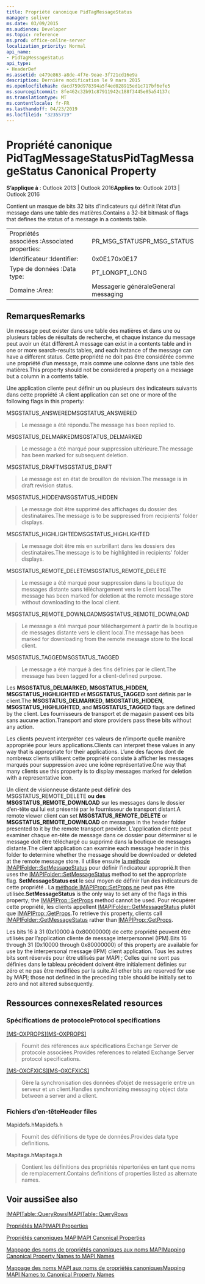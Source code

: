 ```yaml
---
title: Propriété canonique PidTagMessageStatus
manager: soliver
ms.date: 03/09/2015
ms.audience: Developer
ms.topic: reference
ms.prod: office-online-server
localization_priority: Normal
api_name:
- PidTagMessageStatus
api_type:
- HeaderDef
ms.assetid: e479e863-a8de-4f7e-9eae-3f721cd16e9a
description: Dernière modification le 9 mars 2015
ms.openlocfilehash: dacd759d978394a5f4ed028915ed1c717bf6efe5
ms.sourcegitcommit: 8fe462c32b91c87911942c188f3445e85a54137c
ms.translationtype: MT
ms.contentlocale: fr-FR
ms.lasthandoff: 04/23/2019
ms.locfileid: "32355719"
---
```

# <a name="pidtagmessagestatus-canonical-property"></a><span data-ttu-id="48c17-103">Propriété canonique PidTagMessageStatus</span><span class="sxs-lookup"><span data-stu-id="48c17-103">PidTagMessageStatus Canonical Property</span></span>

  
  
<span data-ttu-id="48c17-104">**S’applique à** : Outlook 2013 | Outlook 2016</span><span class="sxs-lookup"><span data-stu-id="48c17-104">**Applies to**: Outlook 2013 | Outlook 2016</span></span> 
  
<span data-ttu-id="48c17-105">Contient un masque de bits 32 bits d’indicateurs qui définit l’état d’un message dans une table des matières.</span><span class="sxs-lookup"><span data-stu-id="48c17-105">Contains a 32-bit bitmask of flags that defines the status of a message in a contents table.</span></span> 
  
|||
|:-----|:-----|
|<span data-ttu-id="48c17-106">Propriétés associées :</span><span class="sxs-lookup"><span data-stu-id="48c17-106">Associated properties:</span></span>  <br/> |<span data-ttu-id="48c17-107">PR_MSG_STATUS</span><span class="sxs-lookup"><span data-stu-id="48c17-107">PR_MSG_STATUS</span></span>  <br/> |
|<span data-ttu-id="48c17-108">Identificateur :</span><span class="sxs-lookup"><span data-stu-id="48c17-108">Identifier:</span></span>  <br/> |<span data-ttu-id="48c17-109">0x0E17</span><span class="sxs-lookup"><span data-stu-id="48c17-109">0x0E17</span></span>  <br/> |
|<span data-ttu-id="48c17-110">Type de données :</span><span class="sxs-lookup"><span data-stu-id="48c17-110">Data type:</span></span>  <br/> |<span data-ttu-id="48c17-111">PT_LONG</span><span class="sxs-lookup"><span data-stu-id="48c17-111">PT_LONG</span></span>  <br/> |
|<span data-ttu-id="48c17-112">Domaine :</span><span class="sxs-lookup"><span data-stu-id="48c17-112">Area:</span></span>  <br/> |<span data-ttu-id="48c17-113">Messagerie générale</span><span class="sxs-lookup"><span data-stu-id="48c17-113">General messaging</span></span>  <br/> |
   
## <a name="remarks"></a><span data-ttu-id="48c17-114">Remarques</span><span class="sxs-lookup"><span data-stu-id="48c17-114">Remarks</span></span>

<span data-ttu-id="48c17-115">Un message peut exister dans une table des matières et dans une ou plusieurs tables de résultats de recherche, et chaque instance du message peut avoir un état différent.</span><span class="sxs-lookup"><span data-stu-id="48c17-115">A message can exist in a contents table and in one or more search-results tables, and each instance of the message can have a different status.</span></span> <span data-ttu-id="48c17-116">Cette propriété ne doit pas être considérée comme une propriété d’un message, mais comme une colonne dans une table des matières.</span><span class="sxs-lookup"><span data-stu-id="48c17-116">This property should not be considered a property on a message but a column in a contents table.</span></span> 
  
<span data-ttu-id="48c17-117">Une application cliente peut définir un ou plusieurs des indicateurs suivants dans cette propriété :</span><span class="sxs-lookup"><span data-stu-id="48c17-117">A client application can set one or more of the following flags in this property:</span></span> 
  
<span data-ttu-id="48c17-118">MSGSTATUS_ANSWERED</span><span class="sxs-lookup"><span data-stu-id="48c17-118">MSGSTATUS_ANSWERED</span></span> 
  
> <span data-ttu-id="48c17-119">Le message a été répondu.</span><span class="sxs-lookup"><span data-stu-id="48c17-119">The message has been replied to.</span></span> 
    
<span data-ttu-id="48c17-120">MSGSTATUS_DELMARKED</span><span class="sxs-lookup"><span data-stu-id="48c17-120">MSGSTATUS_DELMARKED</span></span> 
  
> <span data-ttu-id="48c17-121">Le message a été marqué pour suppression ultérieure.</span><span class="sxs-lookup"><span data-stu-id="48c17-121">The message has been marked for subsequent deletion.</span></span> 
    
<span data-ttu-id="48c17-122">MSGSTATUS_DRAFT</span><span class="sxs-lookup"><span data-stu-id="48c17-122">MSGSTATUS_DRAFT</span></span> 
  
> <span data-ttu-id="48c17-123">Le message est en état de brouillon de révision.</span><span class="sxs-lookup"><span data-stu-id="48c17-123">The message is in draft revision status.</span></span> 
    
<span data-ttu-id="48c17-124">MSGSTATUS_HIDDEN</span><span class="sxs-lookup"><span data-stu-id="48c17-124">MSGSTATUS_HIDDEN</span></span> 
  
> <span data-ttu-id="48c17-125">Le message doit être supprimé des affichages du dossier des destinataires.</span><span class="sxs-lookup"><span data-stu-id="48c17-125">The message is to be suppressed from recipients' folder displays.</span></span> 
    
<span data-ttu-id="48c17-126">MSGSTATUS_HIGHLIGHTED</span><span class="sxs-lookup"><span data-stu-id="48c17-126">MSGSTATUS_HIGHLIGHTED</span></span> 
  
> <span data-ttu-id="48c17-127">Le message doit être mis en surbrillant dans les dossiers des destinataires.</span><span class="sxs-lookup"><span data-stu-id="48c17-127">The message is to be highlighted in recipients' folder displays.</span></span> 
    
<span data-ttu-id="48c17-128">MSGSTATUS_REMOTE_DELETE</span><span class="sxs-lookup"><span data-stu-id="48c17-128">MSGSTATUS_REMOTE_DELETE</span></span> 
  
> <span data-ttu-id="48c17-129">Le message a été marqué pour suppression dans la boutique de messages distante sans téléchargement vers le client local.</span><span class="sxs-lookup"><span data-stu-id="48c17-129">The message has been marked for deletion at the remote message store without downloading to the local client.</span></span> 
    
<span data-ttu-id="48c17-130">MSGSTATUS_REMOTE_DOWNLOAD</span><span class="sxs-lookup"><span data-stu-id="48c17-130">MSGSTATUS_REMOTE_DOWNLOAD</span></span> 
  
> <span data-ttu-id="48c17-131">Le message a été marqué pour téléchargement à partir de la boutique de messages distante vers le client local.</span><span class="sxs-lookup"><span data-stu-id="48c17-131">The message has been marked for downloading from the remote message store to the local client.</span></span> 
    
<span data-ttu-id="48c17-132">MSGSTATUS_TAGGED</span><span class="sxs-lookup"><span data-stu-id="48c17-132">MSGSTATUS_TAGGED</span></span> 
  
> <span data-ttu-id="48c17-133">Le message a été marqué à des fins définies par le client.</span><span class="sxs-lookup"><span data-stu-id="48c17-133">The message has been tagged for a client-defined purpose.</span></span>
    
<span data-ttu-id="48c17-134">Les **MSGSTATUS_DELMARKED,** **MSGSTATUS_HIDDEN,** **MSGSTATUS_HIGHLIGHTED** et **MSGSTATUS_TAGGED** sont définis par le client.</span><span class="sxs-lookup"><span data-stu-id="48c17-134">The **MSGSTATUS_DELMARKED**, **MSGSTATUS_HIDDEN**, **MSGSTATUS_HIGHLIGHTED**, and **MSGSTATUS_TAGGED** flags are defined by the client.</span></span> <span data-ttu-id="48c17-135">Les fournisseurs de transport et de magasin passent ces bits sans aucune action.</span><span class="sxs-lookup"><span data-stu-id="48c17-135">Transport and store providers pass these bits without any action.</span></span> 
  
<span data-ttu-id="48c17-136">Les clients peuvent interpréter ces valeurs de n’importe quelle manière appropriée pour leurs applications.</span><span class="sxs-lookup"><span data-stu-id="48c17-136">Clients can interpret these values in any way that is appropriate for their applications.</span></span> <span data-ttu-id="48c17-137">L’une des façons dont de nombreux clients utilisent cette propriété consiste à afficher les messages marqués pour suppression avec une icône représentative.</span><span class="sxs-lookup"><span data-stu-id="48c17-137">One way that many clients use this property is to display messages marked for deletion with a representative icon.</span></span> 
  
<span data-ttu-id="48c17-138">Un client de visionneuse distante peut définir des MSGSTATUS_REMOTE_DELETE **ou** **des MSGSTATUS_REMOTE_DOWNLOAD** sur les messages dans le dossier d’en-tête qui lui est présenté par le fournisseur de transport distant.</span><span class="sxs-lookup"><span data-stu-id="48c17-138">A remote viewer client can set **MSGSTATUS_REMOTE_DELETE** or **MSGSTATUS_REMOTE_DOWNLOAD** on messages in the header folder presented to it by the remote transport provider.</span></span> <span data-ttu-id="48c17-139">L’application cliente peut examiner chaque en-tête de message dans ce dossier pour déterminer si le message doit être téléchargé ou supprimé dans la boutique de messages distante.</span><span class="sxs-lookup"><span data-stu-id="48c17-139">The client application can examine each message header in this folder to determine whether the message should be downloaded or deleted at the remote message store.</span></span> <span data-ttu-id="48c17-140">Il utilise ensuite [la méthode IMAPIFolder::SetMessageStatus](imapifolder-setmessagestatus.md) pour définir l’indicateur approprié.</span><span class="sxs-lookup"><span data-stu-id="48c17-140">It then uses the [IMAPIFolder::SetMessageStatus](imapifolder-setmessagestatus.md) method to set the appropriate flag.</span></span> <span data-ttu-id="48c17-141">**SetMessageStatus est** le seul moyen de définir l’un des indicateurs de cette propriété . La [méthode IMAPIProp::SetProps ne](imapiprop-setprops.md) peut pas être utilisée.</span><span class="sxs-lookup"><span data-stu-id="48c17-141">**SetMessageStatus** is the only way to set any of the flags in this property; the [IMAPIProp::SetProps](imapiprop-setprops.md) method cannot be used.</span></span> <span data-ttu-id="48c17-142">Pour récupérer cette propriété, les clients appellent [IMAPIFolder::GetMessageStatus](imapifolder-getmessagestatus.md) plutôt que [IMAPIProp::GetProps](imapiprop-getprops.md).</span><span class="sxs-lookup"><span data-stu-id="48c17-142">To retrieve this property, clients call [IMAPIFolder::GetMessageStatus](imapifolder-getmessagestatus.md) rather than [IMAPIProp::GetProps](imapiprop-getprops.md).</span></span>
  
<span data-ttu-id="48c17-143">Les bits 16 à 31 (0x10000 à 0x80000000) de cette propriété peuvent être utilisés par l’application cliente de message interpersonnel (IPM).</span><span class="sxs-lookup"><span data-stu-id="48c17-143">Bits 16 through 31 (0x10000 through 0x80000000) of this property are available for use by the interpersonal message (IPM) client application.</span></span> <span data-ttu-id="48c17-144">Tous les autres bits sont réservés pour être utilisés par MAPI ; Celles qui ne sont pas définies dans le tableau précédent doivent être initialement définies sur zéro et ne pas être modifiées par la suite.</span><span class="sxs-lookup"><span data-stu-id="48c17-144">All other bits are reserved for use by MAPI; those not defined in the preceding table should be initially set to zero and not altered subsequently.</span></span> 
  
## <a name="related-resources"></a><span data-ttu-id="48c17-145">Ressources connexes</span><span class="sxs-lookup"><span data-stu-id="48c17-145">Related resources</span></span>

### <a name="protocol-specifications"></a><span data-ttu-id="48c17-146">Spécifications de protocole</span><span class="sxs-lookup"><span data-stu-id="48c17-146">Protocol specifications</span></span>

<span data-ttu-id="48c17-147">[[MS-OXPROPS]](https://msdn.microsoft.com/library/f6ab1613-aefe-447d-a49c-18217230b148%28Office.15%29.aspx)</span><span class="sxs-lookup"><span data-stu-id="48c17-147">[[MS-OXPROPS]](https://msdn.microsoft.com/library/f6ab1613-aefe-447d-a49c-18217230b148%28Office.15%29.aspx)</span></span>
  
> <span data-ttu-id="48c17-148">Fournit des références aux spécifications Exchange Server de protocole associées.</span><span class="sxs-lookup"><span data-stu-id="48c17-148">Provides references to related Exchange Server protocol specifications.</span></span>
    
<span data-ttu-id="48c17-149">[[MS-OXCFXICS]](https://msdn.microsoft.com/library/b9752f3d-d50d-44b8-9e6b-608a117c8532%28Office.15%29.aspx)</span><span class="sxs-lookup"><span data-stu-id="48c17-149">[[MS-OXCFXICS]](https://msdn.microsoft.com/library/b9752f3d-d50d-44b8-9e6b-608a117c8532%28Office.15%29.aspx)</span></span>
  
> <span data-ttu-id="48c17-150">Gère la synchronisation des données d’objet de messagerie entre un serveur et un client.</span><span class="sxs-lookup"><span data-stu-id="48c17-150">Handles synchronizing messaging object data between a server and a client.</span></span>
    
### <a name="header-files"></a><span data-ttu-id="48c17-151">Fichiers d’en-tête</span><span class="sxs-lookup"><span data-stu-id="48c17-151">Header files</span></span>

<span data-ttu-id="48c17-152">Mapidefs.h</span><span class="sxs-lookup"><span data-stu-id="48c17-152">Mapidefs.h</span></span>
  
> <span data-ttu-id="48c17-153">Fournit des définitions de type de données.</span><span class="sxs-lookup"><span data-stu-id="48c17-153">Provides data type definitions.</span></span>
    
<span data-ttu-id="48c17-154">Mapitags.h</span><span class="sxs-lookup"><span data-stu-id="48c17-154">Mapitags.h</span></span>
  
> <span data-ttu-id="48c17-155">Contient les définitions des propriétés répertoriées en tant que noms de remplacement.</span><span class="sxs-lookup"><span data-stu-id="48c17-155">Contains definitions of properties listed as alternate names.</span></span>
    
## <a name="see-also"></a><span data-ttu-id="48c17-156">Voir aussi</span><span class="sxs-lookup"><span data-stu-id="48c17-156">See also</span></span>



[<span data-ttu-id="48c17-157">IMAPITable::QueryRows</span><span class="sxs-lookup"><span data-stu-id="48c17-157">IMAPITable::QueryRows</span></span>](imapitable-queryrows.md)


[<span data-ttu-id="48c17-158">Propriétés MAPI</span><span class="sxs-lookup"><span data-stu-id="48c17-158">MAPI Properties</span></span>](mapi-properties.md)
  
[<span data-ttu-id="48c17-159">Propriétés canoniques MAPI</span><span class="sxs-lookup"><span data-stu-id="48c17-159">MAPI Canonical Properties</span></span>](mapi-canonical-properties.md)
  
[<span data-ttu-id="48c17-160">Mappage des noms de propriétés canoniques aux noms MAPI</span><span class="sxs-lookup"><span data-stu-id="48c17-160">Mapping Canonical Property Names to MAPI Names</span></span>](mapping-canonical-property-names-to-mapi-names.md)
  
[<span data-ttu-id="48c17-161">Mappage des noms MAPI aux noms de propriétés canoniques</span><span class="sxs-lookup"><span data-stu-id="48c17-161">Mapping MAPI Names to Canonical Property Names</span></span>](mapping-mapi-names-to-canonical-property-names.md)

